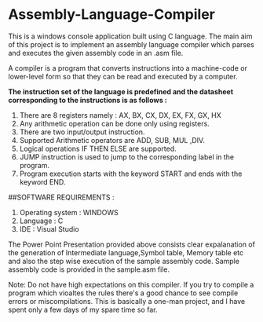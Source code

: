# Assembly-Language-Compiler

This is a windows console application built using C language. The main aim of this project is to implement an assembly language compiler which parses and executes the given assembly code in an .asm file.

A compiler is a program that converts instructions into a machine-code or lower-level form so that they can be read and executed by a computer. 

**The instruction set of the language is predefined and the datasheet corresponding to the instructions is as follows :**

1. There are 8 registers namely : AX, BX, CX, DX, EX, FX, GX, HX 
2. Any arithmetic operation can be done only using registers.
3. There are two input/output instruction.
4. Supported Arithmetic operators are ADD, SUB, MUL ,DIV.
5. Logical operations IF THEN ELSE are supported.
6. JUMP instruction is used to jump to the corresponding label in the program.
7. Program execution starts with the keyword START and ends with the keyword END.

##SOFTWARE REQUIREMENTS :
1. Operating system : WINDOWS
2. Language         :  C
3. IDE              : Visual Studio 


The Power Point Presentation provided above consists clear expalanation of the generation of  Intermediate language,Symbol table, Memory table etc and also the step wise execution of the sample assembly code. Sample assembly code is provided in the sample.asm file.

Note: Do not have high expectations on this compiler. If you try to compile a program which vioaltes the rules there's a good chance to see compile errors or miscompilations. This is basically a one-man project, and I have spent only a few days of my spare time so far.